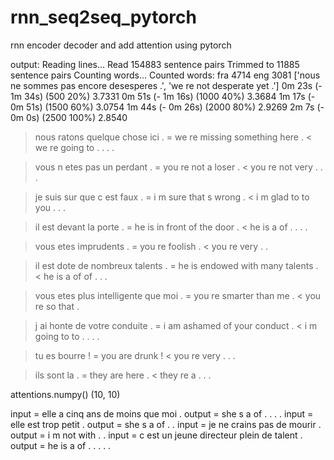 # rnn_seq2seq_pytorch
rnn encoder decoder and add attention using pytorch

output:
Reading lines...
Read 154883 sentence pairs
Trimmed to 11885 sentence pairs
Counting words...
Counted words:
fra 4714
eng 3081
['nous ne sommes pas encore desesperes .', 'we re not desperate yet .']
0m 23s (- 1m 34s) (500 20%) 3.7331
0m 51s (- 1m 16s) (1000 40%) 3.3684
1m 17s (- 0m 51s) (1500 60%) 3.0754
1m 44s (- 0m 26s) (2000 80%) 2.9269
2m 7s (- 0m 0s) (2500 100%) 2.8540
> nous ratons quelque chose ici .
= we re missing something here .
< we re going to . . . . <EOS>

> vous n etes pas un perdant .
= you re not a loser .
< you re not very . . . <EOS>

> je suis sur que c est faux .
= i m sure that s wrong .
< i m glad to to you . . . <EOS>

> il est devant la porte .
= he is in front of the door .
< he is a of . . . . <EOS>

> vous etes imprudents .
= you re foolish .
< you re very . . <EOS>

> il est dote de nombreux talents .
= he is endowed with many talents .
< he is a of of . . . <EOS>

> vous etes plus intelligente que moi .
= you re smarter than me .
< you re so that . <EOS>

> j ai honte de votre conduite .
= i am ashamed of your conduct .
< i m going to to . . . . <EOS>

> tu es bourre !
= you are drunk !
< you re very . . . <EOS>

> ils sont la .
= they are here .
< they re a . . . <EOS>

attentions.numpy() (10, 10)

input = elle a cinq ans de moins que moi .
output = she s a of . . . . <EOS>
input = elle est trop petit .
output = she s a of . . <EOS>
input = je ne crains pas de mourir .
output = i m not with . . <EOS>
input = c est un jeune directeur plein de talent .
output = he is a of . . . . . <EOS>

